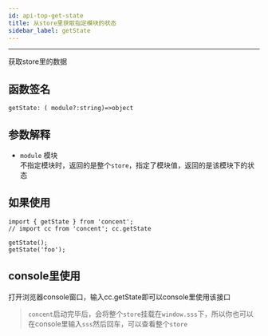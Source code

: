```yaml
---
id: api-top-get-state
title: 从store里获取指定模块的状态
sidebar_label: getState
---
```

___
获取store里的数据

## 函数签名
```
getState: ( module?:string)=>object
```

## 参数解释
* `module` 模块<br/>
不指定模块时，返回的是整个`store`，指定了模块值，返回的是该模块下的状态

## 如果使用
```
import { getState } from 'concent';
// import cc from 'concent'; cc.getState

getState();
getState('foo');
```

## console里使用
打开浏览器console窗口，输入cc.getState即可以console里使用该接口
> `concent`启动完毕后，会将整个`store`挂载在`window.sss`下，所以你也可以在console里输入`sss`然后回车，可以查看整个`store`